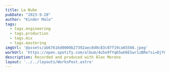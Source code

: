 ```yaml
---
title: La Nube
pubDate: "2023-9-28"
author: "Kinder Malo"
tags:
  - tags.engineering
  - tags.production
  - tags.mix
  - tags.mastering
imgUrl: '@assets/ab67616d0000b27392aec8d0c83c07f19ca65566.jpeg'
workUrl: 'https://open.spotify.com/album/4u5o9fYq65wU6ESwr1zBRe?si=DjYOUuqJRRGj8jnaL5EpaAº'
description: Recorded and produced with Álex Moreno
layout: '../../layouts/WorksPost.astro'
---
```

